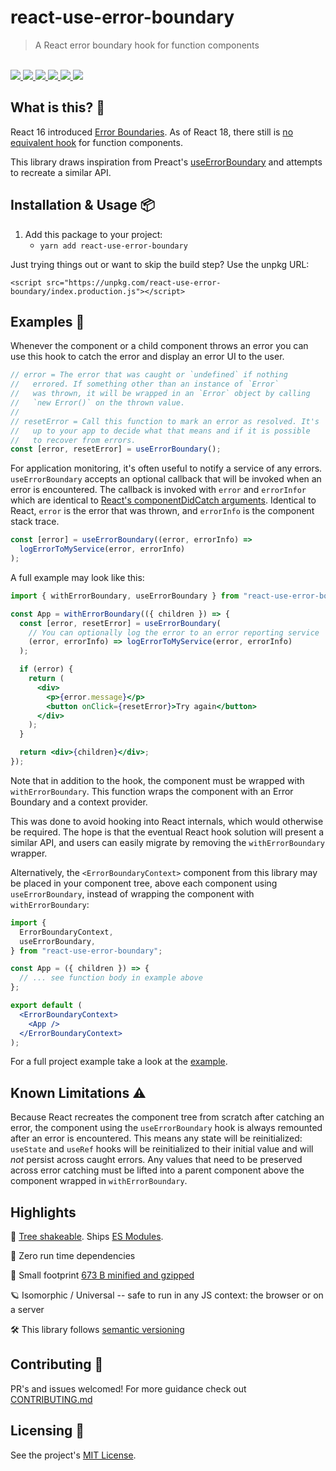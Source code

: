 # react-use-error-boundary

<blockquote>A React error boundary hook for function components</blockquote>

<br />

<a href="https://www.npmjs.com/package/react-use-error-boundary">
  <img src="https://img.shields.io/npm/v/react-use-error-boundary.svg">
</a>
<a href="https://github.com/tatethurston/react-use-error-boundary/blob/master/LICENSE">
  <img src="https://img.shields.io/npm/l/react-use-error-boundary.svg">
</a>
<a href="https://bundlephobia.com/result?p=react-use-error-boundary">
  <img src="https://img.shields.io/bundlephobia/minzip/react-use-error-boundary">
</a>
<a href="https://www.npmjs.com/package/react-use-error-boundary">
  <img src="https://img.shields.io/npm/dy/react-use-error-boundary.svg">
</a>
<a href="https://github.com/tatethurston/react-use-error-boundary/actions/workflows/ci.yml">
  <img src="https://github.com/tatethurston/react-use-error-boundary/actions/workflows/ci.yml/badge.svg">
</a>
<a href="https://codecov.io/gh/tatethurston/react-use-error-boundary">
  <img src="https://img.shields.io/codecov/c/github/tatethurston/react-use-error-boundary/main.svg?style=flat-square">
</a>

## What is this? 🧐

React 16 introduced [Error Boundaries](https://reactjs.org/docs/error-boundaries.html). As of React 18, there still is [no equivalent hook](https://reactjs.org/docs/hooks-faq.html#do-hooks-cover-all-use-cases-for-classes) for function components.

This library draws inspiration from Preact's [useErrorBoundary](https://preactjs.com/guide/v10/hooks/#useerrorboundary) and attempts to recreate a similar API.

## Installation & Usage 📦

1. Add this package to your project:
   - `yarn add react-use-error-boundary`

Just trying things out or want to skip the build step? Use the unpkg URL:

```
<script src="https://unpkg.com/react-use-error-boundary/index.production.js"></script>
```

## Examples 🚀

Whenever the component or a child component throws an error you can use this hook to catch the error and display an error UI to the user.

```jsx
// error = The error that was caught or `undefined` if nothing 
//   errored. If something other than an instance of `Error`
//   was thrown, it will be wrapped in an `Error` object by calling
//   `new Error()` on the thrown value.
//
// resetError = Call this function to mark an error as resolved. It's
//   up to your app to decide what that means and if it is possible
//   to recover from errors.
const [error, resetError] = useErrorBoundary();
```

For application monitoring, it's often useful to notify a service of any errors. `useErrorBoundary` accepts an optional callback that will be invoked when an error is encountered. The callback is invoked with `error` and `errorInfor` which are identical to [React's componentDidCatch arguments](https://reactjs.org/docs/error-boundaries.html). Identical to React, `error` is the error that was thrown, and `errorInfo` is the component stack trace.

```jsx
const [error] = useErrorBoundary((error, errorInfo) =>
  logErrorToMyService(error, errorInfo)
);
```

A full example may look like this:

```jsx
import { withErrorBoundary, useErrorBoundary } from "react-use-error-boundary";

const App = withErrorBoundary(({ children }) => {
  const [error, resetError] = useErrorBoundary(
    // You can optionally log the error to an error reporting service
    (error, errorInfo) => logErrorToMyService(error, errorInfo)
  );

  if (error) {
    return (
      <div>
        <p>{error.message}</p>
        <button onClick={resetError}>Try again</button>
      </div>
    );
  }

  return <div>{children}</div>;
});
```

Note that in addition to the hook, the component must be wrapped with `withErrorBoundary`. This function wraps the component with an Error Boundary and a context provider.

This was done to avoid hooking into React internals, which would otherwise be required. The hope is that the eventual React hook solution will present a similar API, and users can easily migrate by removing the `withErrorBoundary` wrapper.

Alternatively, the `<ErrorBoundaryContext>` component from this library may be placed in your component tree, above each component using `useErrorBoundary`, instead of wrapping the component with `withErrorBoundary`:

```jsx
import {
  ErrorBoundaryContext,
  useErrorBoundary,
} from "react-use-error-boundary";

const App = ({ children }) => {
  // ... see function body in example above
};

export default (
  <ErrorBoundaryContext>
    <App />
  </ErrorBoundaryContext>
);
```

For a full project example take a look at the [example](https://github.com/tatethurston/react-use-error-boundary/blob/main/example).

## Known Limitations ⚠️

Because React recreates the component tree from scratch after catching an error, the component using the `useErrorBoundary` hook is always remounted after an error is encountered. This means any state will be reinitialized: `useState` and `useRef` hooks will be reinitialized to their initial value and will _not_ persist across caught errors. Any values that need to be preserved across error catching must be lifted into a parent component above the component wrapped in `withErrorBoundary`.

## Highlights

🌲 [Tree shakeable](https://webpack.js.org/guides/tree-shaking/). Ships [ES Modules](https://webpack.js.org/guides/ecma-script-modules/).

🎁 Zero run time dependencies

🦶 Small footprint [673 B minified and gzipped](https://bundlephobia.com/result?p=react-use-error-boundary@2.0.0)

🪐 Isomorphic / Universal -- safe to run in any JS context: the browser or on a server

🛠 This library follows [semantic versioning](https://docs.npmjs.com/about-semantic-versioning)

## Contributing 👫

PR's and issues welcomed! For more guidance check out [CONTRIBUTING.md](https://github.com/tatethurston/react-use-error-boundary/blob/master/CONTRIBUTING.md)

## Licensing 📃

See the project's [MIT License](https://github.com/tatethurston/react-use-error-boundary/blob/master/LICENSE).

